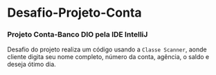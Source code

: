 # Desafio-Projeto-Conta

### Projeto Conta-Banco DIO pela IDE  IntelliJ
 Desafio do projeto realiza um código usando a `Classe Scanner`, aonde cliente digita seu nome completo, número da conta, agência, o saldo e deseja ótimo dia.
